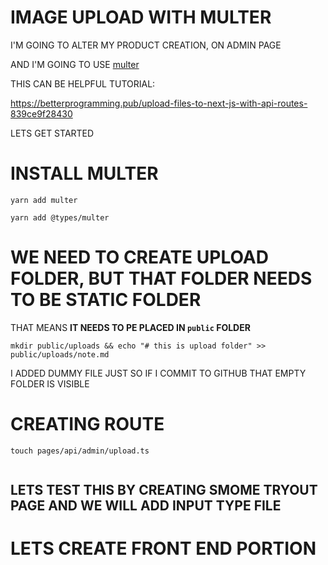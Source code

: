 # IMAGE UPLOAD WITH MULTER

I'M GOING TO ALTER MY PRODUCT CREATION, ON ADMIN PAGE 

AND I'M GOING TO USE [multer](https://www.npmjs.com/package/multer)

THIS CAN BE HELPFUL TUTORIAL:

<https://betterprogramming.pub/upload-files-to-next-js-with-api-routes-839ce9f28430>

LETS GET STARTED

# INSTALL MULTER


```
yarn add multer
```

```
yarn add @types/multer
```

# WE NEED TO CREATE UPLOAD FOLDER, BUT THAT FOLDER NEEDS TO BE STATIC FOLDER

THAT MEANS **IT NEEDS TO PE PLACED IN `public` FOLDER**

```
mkdir public/uploads && echo "# this is upload folder" >> public/uploads/note.md
```

I ADDED DUMMY FILE JUST SO IF I COMMIT TO GITHUB THAT EMPTY FOLDER IS VISIBLE

# CREATING ROUTE

```
touch pages/api/admin/upload.ts
```

```ts

```

##  LETS TEST THIS BY CREATING SMOME TRYOUT PAGE AND WE WILL ADD INPUT TYPE FILE


# LETS CREATE FRONT END PORTION



